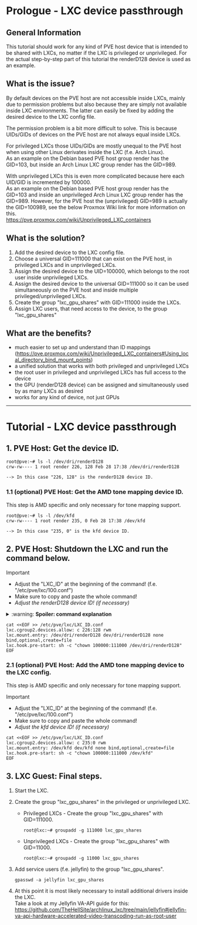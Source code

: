 # Prologue - LXC device passthrough

## General Information
This tutorial should work for any kind of PVE host device that is intended to be shared with LXCs, no matter if the LXC is privileged or unprivileged. For the actual step-by-step part of this tutorial the renderD128 device is used as an example.

## What is the issue?
By default devices on the PVE host are not accessible inside LXCs, mainly due to permission problems but also because they are simply not available inside LXC environments. The latter can easily be fixed by adding the desired device to the LXC config file.

The permission problem is a bit more difficult to solve. This is because UIDs/GIDs of devices on the PVE host are not always equal inside LXCs.

For privileged LXCs those UIDs/GIDs are mostly unequal to the PVE host when using other Linux derivates inside the LXC (f.e. Arch Linux).\
As an example on the Debian based PVE host group render has the GID=103, but inside an Arch Linux LXC group render has the GID=989.

With unprivileged LXCs this is even more complicated because here each UID/GID is incremented by 100000.\
As an example on the Debian based PVE host group render has the GID=103 and inside an unprivileged Arch Linux LXC group render has the GID=989. However, for the PVE host the (unprivileged) GID=989 is actually the GID=100989, see the below Proxmox Wiki link for more information on this.\
https://pve.proxmox.com/wiki/Unprivileged_LXC_containers

## What is the solution?
1. Add the desired device to the LXC config file.
2. Choose a universal GID=111000 that can exist on the PVE host, in privileged LXCs and in unprivileged LXCs.
3. Assign the desired device to the UID=100000, which belongs to the root user inside unprivileged LXCs.
4. Assign the desired device to the universal GID=111000 so it can be used simultaneously on the PVE host and inside multiple privileged/unprivileged LXCs.
5. Create the group "lxc_gpu_shares" with GID=111000 inside the LXCs.
6. Assign LXC users, that need access to the device, to the group "lxc_gpu_shares"

## What are the benefits?
- much easier to set up and understand than ID mappings (https://pve.proxmox.com/wiki/Unprivileged_LXC_containers#Using_local_directory_bind_mount_points)
- a unified solution that works with both privileged and unprivileged LXCs
- the root user in privileged and unprivileged LXCs has full access to the device
- the GPU (renderD128 device) can be assigned and simultaneously used by as many LXCs as desired
- works for any kind of device, not just GPUs

---

# Tutorial - LXC device passthrough

## 1. PVE Host: Get the device ID.
       
```
root@pve:~# ls -l /dev/dri/renderD128
crw-rw---- 1 root render 226, 128 Feb 28 17:38 /dev/dri/renderD128
  
--> In this case "226, 128" is the renderD128 device ID.
```

### 1.1 (optional) PVE Host: Get the AMD tone mapping device ID.

This step is AMD specific and only necessary for tone mapping support.

```
root@pve:~# ls -l /dev/kfd
crw-rw---- 1 root render 235, 0 Feb 28 17:38 /dev/kfd

--> In this case "235, 0" is the kfd device ID.
```

## 2. PVE Host: Shutdown the LXC and run the command below.

> [!IMPORTANT]
> - Adjust the "LXC_ID" at the beginning of the command! (f.e. "/etc/pve/lxc/100.conf")
> - Make sure to copy and paste the whole command!
> - *Adjust the renderD128 device ID! (if necessary)*

<details>
  <summary>:warning: <b>Spoiler: command explanation</b></summary>
  
  ```
  1. Append the lines between EOF to the LXC config file.
          cat <<EOF >> /etc/pve/lxc/LXC_ID.conf
          ...
          EOF
  2. Grant the LXC access to the renderD128 device of the PVE host.
          lxc.cgroup2.devices.allow: c 226:128 rwm
  3. Mount the renderD128 device inside the LXC.
          lxc.mount.entry: /dev/dri/renderD128 dev/dri/renderD128 none bind,optional,create=file
  4. Change the UID/GID of the renderD128 device on the PVE host, right before actually starting the LXC, to the UID/GID matching root:lxc_gpu_shares inside the LXC.
          lxc.hook.pre-start: sh -c "chown 100000:111000 /dev/dri/renderD128"
  ```
</details>

```
cat <<EOF >> /etc/pve/lxc/LXC_ID.conf
lxc.cgroup2.devices.allow: c 226:128 rwm
lxc.mount.entry: /dev/dri/renderD128 dev/dri/renderD128 none bind,optional,create=file
lxc.hook.pre-start: sh -c "chown 100000:111000 /dev/dri/renderD128"
EOF
```

### 2.1 (optional) PVE Host: Add the AMD tone mapping device to the LXC config.

This step is AMD specific and only necessary for tone mapping support.

> [!IMPORTANT]
> - Adjust the "LXC_ID" at the beginning of the command! (f.e. "/etc/pve/lxc/100.conf")
> - Make sure to copy and paste the whole command!
> - *Adjust the kfd device ID! (if necessary)*

```
cat <<EOF >> /etc/pve/lxc/LXC_ID.conf
lxc.cgroup2.devices.allow: c 235:0 rwm
lxc.mount.entry: /dev/kfd dev/kfd none bind,optional,create=file
lxc.hook.pre-start: sh -c "chown 100000:111000 /dev/kfd"
EOF
```

## 3. LXC Guest: Final steps.

1. Start the LXC.

2. Create the group "lxc_gpu_shares" in the privileged or unprivileged LXC.
   
   - Privileged LXCs - Create the group "lxc_gpu_shares" with GID=111000.
      
      ```
      root@lxc:~# groupadd -g 111000 lxc_gpu_shares
      ```
   
   - Unprivileged LXCs - Create the group "lxc_gpu_shares" with GID=11000.
      
      ```
      root@lxc:~# groupadd -g 11000 lxc_gpu_shares
      ```

3. Add service users (f.e. jellyfin) to the group "lxc_gpu_shares".
   
   ```
   gpasswd -a jellyfin lxc_gpu_shares
   ```

4. At this point it is most likely necessary to install additional drivers inside the LXC.\
Take a look at my Jellyfin VA-API guide for this: https://github.com/TheHellSite/archlinux_lxc/tree/main/jellyfin#jellyfin-va-api-hardware-accelerated-video-transcoding-run-as-root-user
